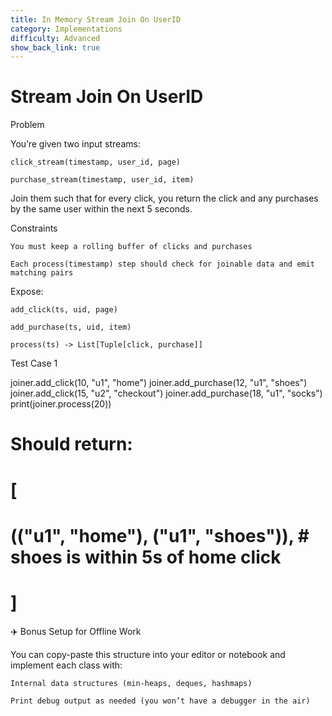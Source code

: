 ```yaml
---
title: In Memory Stream Join On UserID
category: Implementations
difficulty: Advanced
show_back_link: true
---
```


# Stream Join On UserID
Problem

You’re given two input streams:

    click_stream(timestamp, user_id, page)

    purchase_stream(timestamp, user_id, item)

Join them such that for every click, you return the click and any purchases by the same user within the next 5 seconds.

Constraints

    You must keep a rolling buffer of clicks and purchases

    Each process(timestamp) step should check for joinable data and emit matching pairs

Expose:

    add_click(ts, uid, page)

    add_purchase(ts, uid, item)

    process(ts) -> List[Tuple[click, purchase]]

Test Case 1

joiner.add_click(10, "u1", "home")
joiner.add_purchase(12, "u1", "shoes")
joiner.add_click(15, "u2", "checkout")
joiner.add_purchase(18, "u1", "socks")
print(joiner.process(20))
# Should return:
# [
#   (("u1", "home"), ("u1", "shoes")),   # shoes is within 5s of home click
# ]

✈️ Bonus Setup for Offline Work

You can copy-paste this structure into your editor or notebook and implement each class with:

    Internal data structures (min-heaps, deques, hashmaps)

    Print debug output as needed (you won’t have a debugger in the air)
